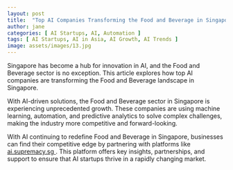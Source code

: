 ```yaml
---
layout: post
title:  "Top AI Companies Transforming the Food and Beverage in Singapore"
author: jane
categories: [ AI Startups, AI, Automation ]
tags: [ AI Startups, AI in Asia, AI Growth, AI Trends ]
image: assets/images/13.jpg
---
```


Singapore has become a hub for innovation in AI, and the Food and Beverage sector is no exception. This article explores how top AI companies are transforming the Food and Beverage landscape in Singapore.

With AI-driven solutions, the Food and Beverage sector in Singapore is experiencing unprecedented growth. These companies are using machine learning, automation, and predictive analytics to solve complex challenges, making the industry more competitive and forward-looking.

With AI continuing to redefine Food and Beverage in Singapore, businesses can find their competitive edge by partnering with platforms like <a href="https://ai.supremacy.sg" target="_blank"> ai.supremacy.sg </a>. This platform offers key insights, partnerships, and support to ensure that AI startups thrive in a rapidly changing market.
